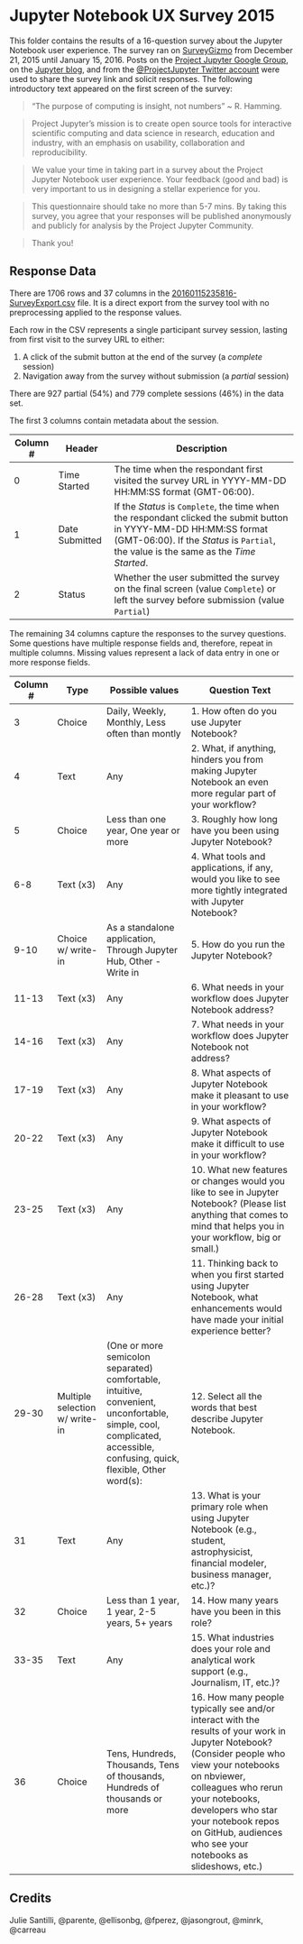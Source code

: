 # Jupyter Notebook UX Survey 2015

This folder contains the results of a 16-question survey about the Jupyter Notebook user experience. The survey ran on [SurveyGizmo](https://www.surveygizmo.com/) from December 21, 2015 until January 15, 2016. Posts on the [Project Jupyter Google Group](https://groups.google.com/forum/#!topic/jupyter/XCzJ02Rzj0Y), on the [Jupyter blog](http://blog.jupyter.org/2015/12/22/jupyter-notebook-user-experience-survey/), and from the [@ProjectJupyter Twitter account](https://twitter.com/ProjectJupyter/status/684096608166776832) were used to share the survey link and solicit responses. The following introductory text appeared on the first screen of the survey:

> “The purpose of computing is insight, not numbers” ~ R. Hamming.

> Project Jupyter’s mission is to create open source tools for interactive scientific computing and data science in research, education and industry, with an emphasis on usability, collaboration and reproducibility.

> We value your time in taking part in a survey about the Project Jupyter Notebook user experience. Your feedback (good and bad) is very important to us in designing a stellar experience for you.

> This questionnaire should take no more than 5-7 mins. By taking this survey, you agree that your responses will be published anonymously and publicly for analysis by the Project Jupyter Community.

> Thank you!

## Response Data

There are 1706 rows and 37 columns in the [20160115235816-SurveyExport.csv](20160115235816-SurveyExport.csv) file. It is a direct export from the survey tool with no preprocessing applied to the response values.

Each row in the CSV represents a single participant survey session, lasting from first visit to the survey URL to either:

1. A click of the submit button at the end of the survey (a *complete* session)
2. Navigation away from the survey without submission (a *partial* session)

There are 927 partial (54%) and 779 complete sessions (46%) in the data set.

The first 3 columns contain metadata about the session.

Column # | Header         | Description
-------- | -------------- | -----------
|0       | Time Started    | The time when the respondant first visited the survey URL in YYYY-MM-DD HH:MM:SS format (GMT-06:00).
|1       | Date Submitted | If the *Status* is `Complete`, the time when the respondant clicked the submit button in YYYY-MM-DD HH:MM:SS format (GMT-06:00). If the *Status* is `Partial`, the value is the same as the *Time Started*.
|2       | Status         | Whether the user submitted the survey on the final screen (value `Complete`) or left the survey before submission (value `Partial`)

The remaining 34 columns capture the responses to the survey questions. Some questions have multiple response fields and, therefore, repeat in multiple columns. Missing values represent a lack of data entry in one or more response fields.

Column # | Type               | Possible values | Question Text
-------- |------------------- | --------------- | -------------
|3       | Choice             | Daily, Weekly, Monthly, Less often than montly |1. How often do you use Jupyter Notebook? 
|4       | Text               | Any             | 2. What, if anything, hinders you from making Jupyter Notebook an even more regular part of your workflow?
|5       | Choice             | Less than one year, One year or more | 3. Roughly how long have you been using Jupyter Notebook?
|6-8     | Text (x3)          | Any             | 4. What tools and applications, if any, would you like to see more tightly integrated with Jupyter Notebook?
|9-10    | Choice w/ write-in |  As a standalone application, Through Jupyter Hub, Other - Write in | 5. How do you run the Jupyter Notebook?
|11-13   | Text (x3)          | Any             | 6. What needs in your workflow does Jupyter Notebook address?
|14-16   | Text (x3)          | Any             | 7. What needs in your workflow does Jupyter Notebook not address?
|17-19   | Text (x3)          | Any             | 8. What aspects of Jupyter Notebook make it pleasant to use in your workflow?
|20-22   | Text (x3)          | Any             | 9. What aspects of Jupyter Notebook make it difficult to use in your workflow?
|23-25   | Text (x3)          | Any             | 10. What new features or changes would you like to see in Jupyter Notebook? (Please list anything that comes to mind that helps you in your workflow, big or small.)
|26-28   | Text (x3)          | Any             | 11. Thinking back to when you first started using Jupyter Notebook, what enhancements would have made your initial experience better?
|29-30   | Multiple selection w/ write-in | (One or more semicolon separated) comfortable, intuitive, convenient, unconfortable, simple, cool, complicated, accessible, confusing, quick, flexible, Other word(s): | 12. Select all the words that best describe Jupyter Notebook.
|31      | Text               | Any             | 13. What is your primary role when using Jupyter Notebook (e.g., student, astrophysicist, financial modeler, business manager, etc.)?
|32      | Choice             | Less than 1 year, 1 year, 2-5 years, 5+ years | 14. How many years have you been in this role?
|33-35   | Text               | Any             | 15. What industries does your role and analytical work support (e.g., Journalism, IT, etc.)?
|36      | Choice             | Tens, Hundreds, Thousands, Tens of thousands, Hundreds of thousands or more | 16. How many people typically see and/or interact with the results of your work in Jupyter Notebook? (Consider people who view your notebooks on nbviewer, colleagues who rerun your notebooks, developers who star your notebook repos on GitHub, audiences who see your notebooks as slideshows, etc.)

## Credits

Julie Santilli, @parente, @ellisonbg, @fperez, @jasongrout, @minrk, @carreau
